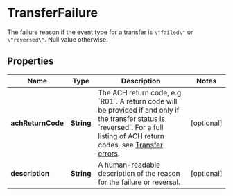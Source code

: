 

# TransferFailure

The failure reason if the event type for a transfer is `\"failed\"` or `\"reversed\"`. Null value otherwise.

## Properties

| Name | Type | Description | Notes |
|------------ | ------------- | ------------- | -------------|
|**achReturnCode** | **String** | The ACH return code, e.g. &#x60;R01&#x60;.  A return code will be provided if and only if the transfer status is &#x60;reversed&#x60;. For a full listing of ACH return codes, see [Transfer errors](https://plaid.com/docs/errors/transfer/#ach-return-codes). |  [optional] |
|**description** | **String** | A human-readable description of the reason for the failure or reversal. |  [optional] |



